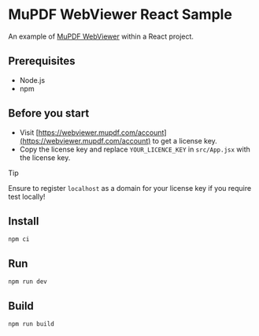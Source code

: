 # MuPDF WebViewer React Sample

An example of [MuPDF WebViewer](https://webviewer.mupdf.com) within a React project.

## Prerequisites

- Node.js
- npm

## Before you start

- Visit [https://webviewer.mupdf.com/account](https://webviewer.mupdf.com/account) to get a license key.
- Copy the license key and replace `YOUR_LICENCE_KEY` in `src/App.jsx` with the license key.

> [!TIP]  
> Ensure to register `localhost` as a domain for your license key if you require test locally!

## Install

```shell
npm ci
```

## Run

```shell
npm run dev
```

## Build

```shell
npm run build
```
